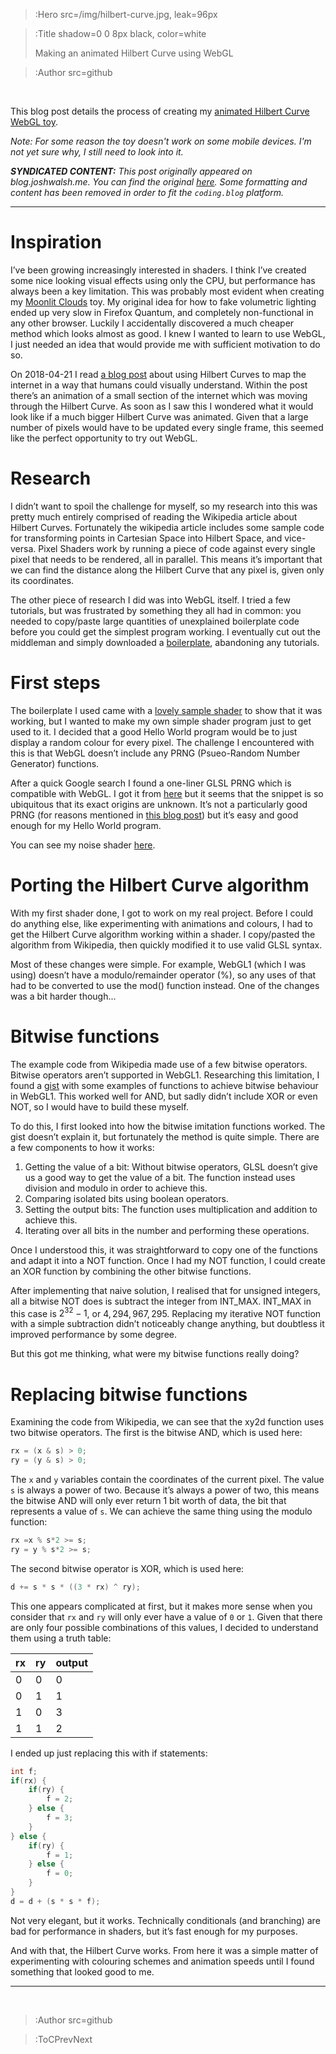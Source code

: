 > :Hero src=/img/hilbert-curve.jpg,
>       leak=96px

> :Title shadow=0 0 8px black, color=white
>
> Making an animated Hilbert Curve using WebGL

> :Author src=github

<br>

This blog post details the process of creating my [animated Hilbert Curve WebGL toy](https://sandbox.ymindustries.com/pixelshader/hilbert.html).

*Note: For some reason the toy doesn't work on some mobile devices. I'm not yet sure why, I still need to look into it.*

_**SYNDICATED CONTENT:** This post originally appeared on blog.joshwalsh.me. You can find the original [here](https://blog.joshwalsh.me/hilbert-shader/). Some formatting and content has been removed in order to fit the `coding.blog` platform._

---

# Inspiration
I’ve been growing increasingly interested in shaders. I think I’ve created some nice looking visual effects using only the CPU, but performance has always been a key limitation. This was probably most evident when creating my [Moonlit Clouds](https://sandbox.ymindustries.com/clouds) toy. My original idea for how to fake volumetric lighting ended up very slow in Firefox Quantum, and completely non-functional in any other browser. Luckily I accidentally discovered a much cheaper method which looks almost as good. I knew I wanted to learn to use WebGL, I just needed an idea that would provide me with sufficient motivation to do so.

On 2018-04-21 I read [a blog post](https://blog.benjojo.co.uk/post/scan-ping-the-internet-hilbert-curve) about using Hilbert Curves to map the internet in a way that humans could visually understand. Within the post there’s an animation of a small section of the internet which was moving through the Hilbert Curve. As soon as I saw this I wondered what it would look like if a much bigger Hilbert Curve was animated. Given that a large number of pixels would have to be updated every single frame, this seemed like the perfect opportunity to try out WebGL.

# Research
I didn’t want to spoil the challenge for myself, so my research into this was pretty much entirely comprised of reading the Wikipedia article about Hilbert Curves. Fortunately the wikipedia article includes some sample code for transforming points in Cartesian Space into Hilbert Space, and vice-versa. Pixel Shaders work by running a piece of code against every single pixel that needs to be rendered, all in parallel. This means it’s important that we can find the distance along the Hilbert Curve that any pixel is, given only its coordinates.

The other piece of research I did was into WebGL itself. I tried a few tutorials, but was frustrated by something they all had in common: you needed to copy/paste large quantities of unexplained boilerplate code before you could get the simplest program working. I eventually cut out the middleman and simply downloaded a [boilerplate](https://github.com/paulirish/webgl-boilerplate), abandoning any tutorials.

# First steps
The boilerplate I used came with a [lovely sample shader](https://sandbox.ymindustries.com/pixelshader/example.html) to show that it was working, but I wanted to make my own simple shader program just to get used to it. I decided that a good Hello World program would be to just display a random colour for every pixel. The challenge I encountered with this is that WebGL doesn’t include any PRNG (Psueo-Random Number Generator) functions.

After a quick Google search I found a one-liner GLSL PRNG which is compatible with WebGL. I got it from [here](https://stackoverflow.com/a/4275343/674675) but it seems that the snippet is so ubiquitous that its exact origins are unknown. It’s not a particularly good PRNG (for reasons mentioned in [this blog post](http://byteblacksmith.com/improvements-to-the-canonical-one-liner-glsl-rand-for-opengl-es-2-0/)) but it’s easy and good enough for my Hello World program.

You can see my noise shader [here](https://sandbox.ymindustries.com/pixelshader/noise.html).

# Porting the Hilbert Curve algorithm
With my first shader done, I got to work on my real project. Before I could do anything else, like experimenting with animations and colours, I had to get the Hilbert Curve algorithm working within a shader. I copy/pasted the algorithm from Wikipedia, then quickly modified it to use valid GLSL syntax.

Most of these changes were simple. For example, WebGL1 (which I was using) doesn’t have a modulo/remainder operator (%), so any uses of that had to be converted to use the mod() function instead. One of the changes was a bit harder though...

# Bitwise functions
The example code from Wikipedia made use of a few bitwise operators. Bitwise operators aren’t supported in WebGL1. Researching this limitation, I found a [gist](https://gist.github.com/EliCDavis/f35a9e4afb8e1c9ae94cce8f3c2c9b9a) with some examples of functions to achieve bitwise behaviour in WebGL1. This worked well for AND, but sadly didn’t include XOR or even NOT, so I would have to build these myself.

To do this, I first looked into how the bitwise imitation functions worked. The gist doesn’t explain it, but fortunately the method is quite simple. There are a few components to how it works:
1. Getting the value of a bit: Without bitwise operators, GLSL doesn’t give us a good way to get the value of a bit. The function instead uses division and modulo in order to achieve this.
2. Comparing isolated bits using boolean operators.
3. Setting the output bits: The function uses multiplication and addition to achieve this.
4. Iterating over all bits in the number and performing these operations.

Once I understood this, it was straightforward to copy one of the functions and adapt it into a NOT function. Once I had my NOT function, I could create an XOR function by combining the other bitwise functions.

After implementing that naive solution, I realised that for unsigned integers, all a bitwise NOT does is subtract the integer from INT\_MAX. INT\_MAX in this case is $2^{32} - 1$, or $4,294,967,295$. Replacing my iterative NOT function with a simple subtraction didn’t noticeably change anything, but doubtless it improved performance by some degree.

But this got me thinking, what were my bitwise functions really doing?

# Replacing bitwise functions
Examining the code from Wikipedia, we can see that the xy2d function uses two bitwise operators. The first is the bitwise AND, which is used here:

```c
rx = (x & s) > 0;
ry = (y & s) > 0;
```

The `x` and `y` variables contain the coordinates of the current pixel. The value `s` is always a power of two. Because it’s always a power of two, this means the bitwise AND will only ever return 1 bit worth of data, the bit that represents a value of `s`. We can achieve the same thing using the modulo function:

```c
rx =x % s*2 >= s; 
ry = y % s*2 >= s;
```

The second bitwise operator is XOR, which is used here:

```c
d += s * s * ((3 * rx) ^ ry);
```

This one appears complicated at first, but it makes more sense when you consider that `rx` and `ry` will only ever have a value of `0` or `1`. Given that there are only four possible combinations of this values, I decided to understand them using a truth table:

| rx | ry | output |
|:-- |:-- |:------ |
| 0  | 0  | 0      |
| 0  | 1  | 1      |
| 1  | 0  | 3      |
| 1  | 1  | 2      |

I ended up just replacing this with if statements:

```glsl
int f;
if(rx) { 
    if(ry) { 
        f = 2; 
    } else { 
        f = 3; 
    } 
} else { 
    if(ry) { 
        f = 1; 
    } else {
        f = 0; 
    } 
} 
d = d + (s * s * f);
```

Not very elegant, but it works. Technically conditionals (and branching) are bad for performance in shaders, but it’s fast enough for my purposes.

And with that, the Hilbert Curve works. From here it was a simple matter of experimenting with colouring schemes and animation speeds until I found something that looked good to me.

---

<br>

> :Author src=github

> :ToCPrevNext
